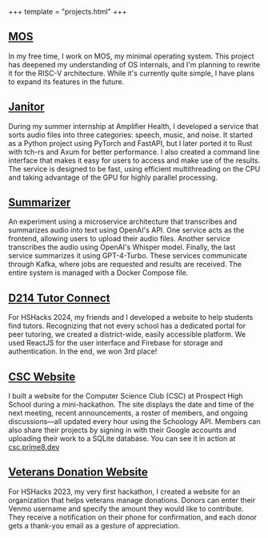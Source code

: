 +++
template = "projects.html"
+++

<div class="row-fluid">
    <div class="span4 w-100">
        <h2><a href="https://git.prime8.dev/?p=mos.git">MOS</a></h2>
        <p>In my free time, I work on MOS, my minimal operating system. This project has deepened my understanding of OS internals, and I'm planning to rewrite it for the RISC-V architecture. While it's currently quite simple, I have plans to expand its features in the future.</p>
    </div>
    <div class="span4 w-100">
        <h2><a href="https://git.prime8.dev/?p=janitor.git">Janitor</a></h2>
        <p>During my summer internship at Amplifier Health, I developed a service that sorts audio files into three categories: speech, music, and noise. It started as a Python project using PyTorch and FastAPI, but I later ported it to Rust with tch-rs and Axum for better performance. I also created a command line interface that makes it easy for users to access and make use of the results. The service is designed to be fast, using efficient multithreading on the CPU and taking advantage of the GPU for highly parallel processing.</p>
    </div>
    <div class="span4 w-100">
        <h2><a href="https://github.com/moncheeta/summarizer">Summarizer</a></h2>
        <p>An experiment using a microservice architecture that transcribes and summarizes audio into text using OpenAI's API. One service acts as the frontend, allowing users to upload their audio files. Another service transcribes the audio using OpenAI's Whisper model. Finally, the last service summarizes it using GPT-4-Turbo. These services communicate through Kafka, where jobs are requested and results are received. The entire system is managed with a Docker Compose file.</p>
    </div>
</div>
<div class="row-fluid">
    <div class="span4 w-100">
        <h2><a href="https://github.com/Carter-Thomas/HSHacks-Project">D214 Tutor Connect</a></h2>
        <p>For HSHacks 2024, my friends and I developed a website to help students find tutors. Recognizing that not every school has a dedicated portal for peer tutoring, we created a district-wide, easily accessible platform. We used ReactJS for the user interface and Firebase for storage and authentication. In the end, we won 3rd place!</p>
    </div>
    <div class="span4 w-100">
        <h2><a href="https://git.prime8.dev/?p=csc.git">CSC Website</a></h2>
        <p>I built a website for the Computer Science Club (CSC) at Prospect High School during a mini-hackathon. The site displays the date and time of the next meeting, recent announcements, a roster of members, and ongoing discussions—all updated every hour using the Schoology API. Members can also share their projects by signing in with their Google accounts and uploading their work to a SQLite database. You can see it in action at <a href="https://csc.prime8.dev">csc.prime8.dev</a></p>
    </div>
    <div class="span4 w-100">
        <h2><a href="https://github.com/moncheeta/veteran_donations">Veterans Donation Website</a></h2>
        <p>For HSHacks 2023, my very first hackathon, I created a website for an organization that helps veterans manage donations. Donors can enter their Venmo username and specify the amount they would like to contribute. They receive a notification on their phone for confirmation, and each donor gets a thank-you email as a gesture of appreciation.</p>
    </div>
</div>
